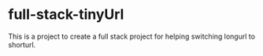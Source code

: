 # full-stack-tinyUrl
This is a project to create a full stack project for helping switching longurl to shorturl.
